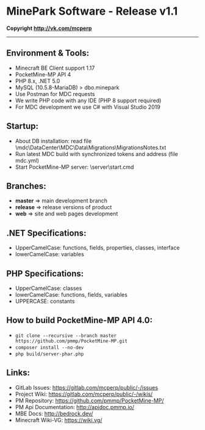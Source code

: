 # MinePark Software - Release v1.1

__Copyright http://vk.com/mcperp__
____

## Environment & Tools:
- Minecraft BE Client support 1.17
- PocketMine-MP API 4
- PHP 8.x, .NET 5.0
- MySQL (10.5.8-MariaDB) > dbo.minepark
- Use Postman for MDC requests
- We write PHP code with any IDE (PHP 8 support required)
- For MDC development we use C# with Visual Studio 2019

## Startup:
- About DB installation: read file \mdc\DataCenter\MDC\Data\Migrations\MigrationsNotes.txt
- Run latest MDC build with synchronized tokens and address (file mdc.yml)
- Start PocketMine-MP server: \server\start.cmd

## Branches:
- **master** => main development branch
- **release** => release versions of product
- **web** => site and web pages development

## .NET Specifications:
- UpperCamelCase: functions, fields, properties, classes, interface
- lowerCamelCase: variables

## PHP Specifications:
- UpperCamelCase: classes
- lowerCamelCase: functions, fields, variables
- UPPERCASE: constants

## How to build PocketMine-MP API 4.0:
- ```git clone --recursive --branch master https://github.com/pmmp/PocketMine-MP.git```
- ```composer install --no-dev```
- ```php build/server-phar.php```

## Links:
- GitLab Issues: https://gitlab.com/mcperp/public/-/issues
- Project Wiki: https://gitlab.com/mcperp/public/-/wikis/
- PM Repository: https://github.com/pmmp/PocketMine-MP/
- PM Api Documentation: http://apidoc.pmmp.io/
- MBE Docs: http://bedrock.dev/
- Minecraft Wiki-VG: https://wiki.vg/

